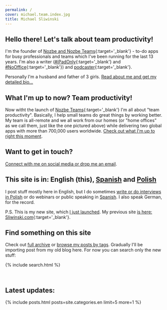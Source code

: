 ```yaml
---
permalink: /
cover: michael.team.index.jpg
title: Michael Sliwinski
---
```


## Hello there! Let's talk about team productivity!

I'm the founder of [Nozbe and Nozbe Teams](https://nozbe.com/){:target='_blank'} - to-do apps for busy professionals and teams which I've been running for the last 13 years. I'm also a writer ([#iPadOnly](https://iPadOnly.com){:target='_blank'} and [#NoOffice](https://NoOffice.org){:target='_blank'}) and [podcaster](https://thepodcast.fm){:target='_blank'}.

Personally I'm a husband and father of 3 girls. [Read about me and get my detailed bio...](/about/)

## What I'm up to now? Team productivity!

Now witht the launch of [Nozbe Teams](https://nozbe.com/){:target='_blank'} I'm all about "team productivity". Basically, I help small teams do great things by working better. My team is all-remote and we all work from our homes (or "home offices" as we call them, just like the one pictured above) while delivering two global apps with more than 700,000 users worldwide. [Check out what I'm up to right this moment](/now).

## Want to get in touch?

[Connect with me on social media or drop me an email](/contact).

## This site is in: English (this), [Spanish](/es/) and [Polish](/pl/)

I post stuff mostly here in English, but I do sometimes [write or do interviews in Polish](/pl) or do webinars or public speaking in [Spanish](/es). I also speak German, for the record.

P.S. This is my new site, which [I just launched](/team). My previous site [is here: Sliwinski.com](https://sliwinski.com){:target='_blank'}.

## Find something on this site

Check out [full archive](/archive/) or [browse my posts by tags](/tag/). Gradually I'll be importing post from my old blog here. For now you can search only the new stuff:

{% include search.html %}

<br>

## Latest updates:

{% include posts.html posts=site.categories.en limit=5 more=1 %}